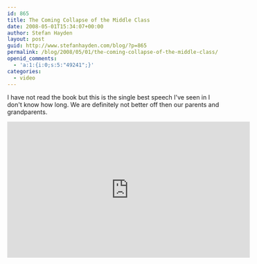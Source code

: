 ```yaml
---
id: 865
title: The Coming Collapse of the Middle Class
date: 2008-05-01T15:34:07+00:00
author: Stefan Hayden
layout: post
guid: http://www.stefanhayden.com/blog/?p=865
permalink: /blog/2008/05/01/the-coming-collapse-of-the-middle-class/
openid_comments:
  - 'a:1:{i:0;s:5:"49241";}'
categories:
  - video
---
```

I have not read the book but this is the single best speech I've seen in I don't know how long. We are definitely not better off then our parents and grandparents.

<iframe width="560" height="315" src="https://www.youtube.com/embed/akVL7QY0S8A&hl=en" title="YouTube video player" frameborder="0" allow="accelerometer; autoplay; clipboard-write; encrypted-media; gyroscope; picture-in-picture" allowfullscreen></iframe>